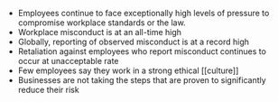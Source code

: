 - Employees continue to face exceptionally high levels of pressure to compromise workplace standards or the law.  
- Workplace misconduct is at an all-time high
- Globally, reporting of observed misconduct is at a record high
- Retaliation against employees who report misconduct continues to occur at unacceptable rate
- Few employees say they work in a strong ethical [[culture]]
- Businesses are not taking the steps that are proven to significantly reduce their risk